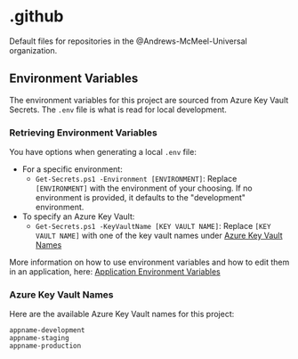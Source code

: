 # .github

Default files for repositories in the @Andrews-McMeel-Universal organization.

## Environment Variables

The environment variables for this project are sourced from Azure Key Vault Secrets. The `.env` file is what is read for local development.

### Retrieving Environment Variables

You have options when generating a local `.env` file:

- For a specific environment:
  - `Get-Secrets.ps1 -Environment [ENVIRONMENT]`: Replace `[ENVIRONMENT]` with the environment of your choosing. If no environment is provided, it defaults to the "development" environment.
- To specify an Azure Key Vault:
  - `Get-Secrets.ps1 -KeyVaultName [KEY VAULT NAME]`: Replace `[KEY VAULT NAME]` with one of the key vault names under [Azure Key Vault Names](#azure-key-vault-names)

More information on how to use environment variables and how to edit them in an application, here: [Application Environment Variables](https://amuniversal.atlassian.net/wiki/spaces/TD/pages/2796191745)

### Azure Key Vault Names

Here are the available Azure Key Vault names for this project:

```
appname-development
appname-staging
appname-production
```
